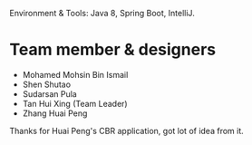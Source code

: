 Environment & Tools: Java 8, Spring Boot, IntelliJ.

<h1>Team member & designers</h1>
<ul>
<li>Mohamed Mohsin Bin Ismail </li>
<li>Shen Shutao</li>
<li>Sudarsan Pula</li>
<li>Tan Hui Xing (Team Leader)</li>
<li>Zhang Huai Peng</li>
</ul>

Thanks for Huai Peng's CBR application, got lot of idea from it. 
